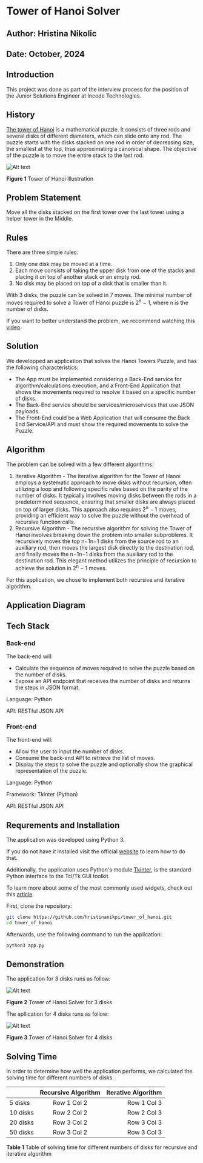 # Tower of Hanoi Solver 

## Author: Hristina Nikolic 
## Date: October, 2024

## Introduction 

This project was done as part of the interview process for the position of the Junior Solutions Engineer at Incode Technologies. 

## History

[The tower of Hanoi](https://en.wikipedia.org/wiki/Tower_of_Hanoi) is a mathematical puzzle. It consists of three rods and several disks of different diameters, which can slide onto any rod. The puzzle starts with the disks stacked on one rod in order of decreasing size, the smallest at the top, thus approximating a canonical shape. The objective of the puzzle is to move the entire stack to the last rod.

![Alt text](images/hanoi.png) 

**Figure 1** Tower of Hanoi Illustration

## Problem Statement

Move all the disks stacked on the first tower over the last tower using a helper tower in the Middle.

## Rules 

There are three simple rules:
1. Only one disk may be moved at a time.
1. Each move consists of taking the upper disk from one of the stacks and placing it on top of another stack or an empty rod.
1. No disk may be placed on top of a disk that is smaller than it.

With 3 disks, the puzzle can be solved in 7 moves. The minimal number of moves required to solve a Tower of Hanoi puzzle is 2<sup>n</sup> − 1, where n is the number of disks.

If you want to better understand the problem, we recommend watching this [video](https://www.youtube.com/watch?v=rf6uf3jNjbo&t=282s). 

## Solution 

We developped an application that solves the Hanoi Towers Puzzle, and has the following characteristics:
- The App must be implemented considering a Back-End service for algorithm/calculations execution, and a Front-End Application that shows the movements required to resolve it based on a specific number of disks.
- The Back-End service should be services/microservices that use JSON payloads.
- The Front-End could be a Web Application that will consume the Back End Service/API and must show the required movements to solve the Puzzle.

## Algorithm

The problem can be solved with a few different algorithms: 
1. Iterative Algorithm - The iterative algorithm for the Tower of Hanoi employs a systematic approach to move disks without recursion, often utilizing a loop and following specific rules based on the parity of the number of disks. It typically involves moving disks between the rods in a predetermined sequence, ensuring that smaller disks are always placed on top of larger disks. This approach also requires 2<sup>n</sup> − 1 moves, providing an efficient way to solve the puzzle without the overhead of recursive function calls.
1. Recursive Algorithm - The recursive algorithm for solving the Tower of Hanoi involves breaking down the problem into smaller subproblems. It recursively moves the top n−1n−1 disks from the source rod to an auxiliary rod, then moves the largest disk directly to the destination rod, and finally moves the n−1n−1 disks from the auxiliary rod to the destination rod. This elegant method utilizes the principle of recursion to achieve the solution in 2<sup>n</sup> − 1 moves.

For this application, we chose to implement both recursive and iterative algorithm.   

## Application Diagram 

## Tech Stack

### Back-end 

The back-end will:
- Calculate the sequence of moves required to solve the puzzle based on the number of disks.
- Expose an API endpoint that receives the number of disks and returns the steps in JSON format.

Language: Python 

API: RESTful JSON API

### Front-end

The front-end will:
- Allow the user to input the number of disks.
- Consume the back-end API to retrieve the list of moves.
- Display the steps to solve the puzzle and optionally show the graphical representation of the puzzle.

Language: Python

Framework: Tkinter (Python)

API: RESTful JSON API

## Requrements and Installation 

The application was developed using Python 3. 

If you do not have it installed visit the official [website](https://www.python.org/downloads/) to learn how to do that.

Additionally, the application uses Python's module [Tkinter](https://docs.python.org/3/library/tkinter.html), is the standard Python interface to the Tcl/Tk GUI toolkit.

To learn more about some of the most commonly used widgets, check out this [article](https://www.geeksforgeeks.org/python-gui-tkinter/#color-option-in-tkinter).

First, clone the repository:

```bash 
git clone https://github.com/hristinanikpi/tower_of_hanoi.git
cd tower_of_hanoi
```

Afterwards, use the following command to run the application: 

```bash 
python3 app.py 
```

## Demonstration 

The application for 3 disks runs as follow: 

![Alt text](images/solution_3_disks.png) 

**Figure 2** Tower of Hanoi Solver for 3 disks 

The apllication for 4 disks runs as follow:

![Alt text](images/solution_4_disks.png) 

**Figure 3** Tower of Hanoi Solver for 4 disks 

## Solving Time

In order to determine how well the application performs, we calculated the solving time for different numbers of disks.

|    | Recursive Algorithm   | Iterative Algorithm   |
|------------|:----------:|-----------:|
| 5 disks| Row 1 Col 2| Row 1 Col 3|
| 10 disks| Row 2 Col 2| Row 2 Col 3|
| 20 disks| Row 3 Col 2| Row 3 Col 3|
| 50 disks| Row 3 Col 2| Row 3 Col 3|

**Table 1** Table of solving time for different numbers of disks for recursive and iterative algorithm
